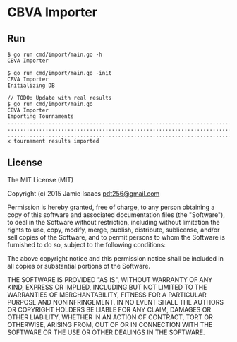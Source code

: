 # CBVA Importer

## Run

```
$ go run cmd/import/main.go -h
CBVA Importer
```

```
$ go run cmd/import/main.go -init
CBVA Importer
Initializing DB
```

```
// TODO: Update with real results
$ go run cmd/import/main.go
CBVA Importer
Importing Tournaments
...............................................................................
...............................................................................
...............................................................................
x tournament results imported
```

## License

The MIT License (MIT)

Copyright (c) 2015 Jamie Isaacs <pdt256@gmail.com>

Permission is hereby granted, free of charge, to any person obtaining a copy
of this software and associated documentation files (the "Software"), to deal
in the Software without restriction, including without limitation the rights
to use, copy, modify, merge, publish, distribute, sublicense, and/or sell
copies of the Software, and to permit persons to whom the Software is
furnished to do so, subject to the following conditions:

The above copyright notice and this permission notice shall be included in
all copies or substantial portions of the Software.

THE SOFTWARE IS PROVIDED "AS IS", WITHOUT WARRANTY OF ANY KIND, EXPRESS OR
IMPLIED, INCLUDING BUT NOT LIMITED TO THE WARRANTIES OF MERCHANTABILITY,
FITNESS FOR A PARTICULAR PURPOSE AND NONINFRINGEMENT. IN NO EVENT SHALL THE
AUTHORS OR COPYRIGHT HOLDERS BE LIABLE FOR ANY CLAIM, DAMAGES OR OTHER
LIABILITY, WHETHER IN AN ACTION OF CONTRACT, TORT OR OTHERWISE, ARISING FROM,
OUT OF OR IN CONNECTION WITH THE SOFTWARE OR THE USE OR OTHER DEALINGS IN
THE SOFTWARE.
